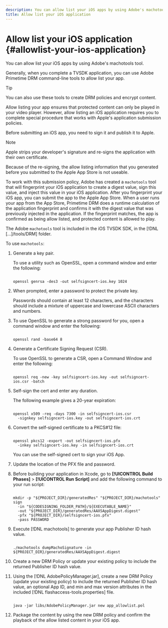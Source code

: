 ```yaml
---
description: You can allow list your iOS apps by using Adobe's machotools tool.
title: Allow list your iOS application
---
```


# Allow list your iOS application {#allowlist-your-ios-application}

You can allow list your iOS apps by using Adobe's machotools tool.

Generally, when you complete a TVSDK application, you can use Adobe Primetime DRM command-line tools to allow list your app.

>[!TIP]
>
>You can also use these tools to create DRM policies and encrypt content.

Allow listing your app ensures that protected content can only be played in your video player. However, allow listing an iOS application requires you to complete special procedure that works with Apple's application submission policies.

Before submitting an iOS app, you need to sign it and publish it to Apple.

>[!NOTE]
>
>Apple strips your developer's signature and re-signs the application with their own certificate.

Because of the re-signing, the allow listing information that you generated before you submitted to the Apple App Store is not useable.

To work with this submission policy, Adobe has created a `machotools` tool that will fingerprint your iOS application to create a digest value, sign this value, and inject this value in your iOS application. After you fingerprint your iOS app, you can submit the app to the Apple App Store. When a user runs your app from the App Store, Primetime DRM does a runtime calculation of the application fingerprint and confirms it with the digest value that was previously injected in the application. If the fingerprint matches, the app is confirmed as being allow listed, and protected content is allowed to play.

The Adobe `machotools` tool is included in the iOS TVSDK SDK, in the [!DNL [...]/tools/DRM] folder.

To use `machotools`: 

1. Generate a key pair.

   To use a utility such as OpenSSL, open a command window and enter the following: 

   ```shell
   
   openssl genrsa -des3 -out selfsigncert-ios.key 1024
   ```

1. When prompted, enter a password to protect the private key.

   Passwords should contain at least 12 characters, and the characters should include a mixture of uppercase and lowercase ASCII characters and numbers.
1. To use OpenSSL to generate a strong password for you, open a command window and enter the following:

   ```shell
   
   openssl rand -base64 8
   ```

1. Generate a Certificate Signing Request (CSR).

   To use OpenSSL to generate a CSR, open a Command Window and enter the following: 

   ```shell
   
   openssl req -new -key selfsigncert-ios.key -out selfsigncert-ios.csr -batch
   ```

1. Self-sign the cert and enter any duration.

   The following example gives a 20-year expiration: 

   ```shell
   
   openssl x509 -req -days 7300 -in selfsigncert-ios.csr  
     -signkey selfsigncert-ios.key -out selfsigncert-ios.crt
   ```

1. Convert the self-signed certificate to a PKCS#12 file:

   ```shell
   
   openssl pkcs12 -export -out selfsigncert-ios.pfx  
     -inkey selfsigncert-ios.key -in selfsigncert-ios.crt
   ```

   You can use the self-signed cert to sign your iOS App. 

1. Update the location of the PFX file and password.
1. Before building your application in Xcode, go to  **[!UICONTROL Build Phases]** > **[!UICONTROL Run Script]** and add the following command to your run script:

   ```shell
   
   mkdir -p "${PROJECT_DIR}/generatedRes" "${PROJECT_DIR}/machotools" sign  
     -in "${CODESIGNING_FOLDER_PATH}/${EXECUTABLE_NAME}"  
     -out "${PROJECT_DIR}/generatedRes/AAXSAppDigest.digest"  
     -pfx "${PROJECT_DIR}/selfsigncert-ios.pfx"  
     -pass PASSWORD
   ```

1. Execute [!DNL machotools] to generate your app Publisher ID hash value.

   ```shell
   
   ./machotools dumpMachoSignature -in ${PROJECT_DIR}/generatedRes/AAXSAppDigest.digest
   ```

1. Create a new DRM Policy or update your existing policy to include the returned Publisher ID hash value.
1. Using the [!DNL AdobePolicyManager.jar], create a new DRM Policy (update your existing policy) to include the returned Publisher ID hash value, an optional App ID, and min and max version attributes in the included [!DNL flashaccess-tools.properties] file.

   ```shell
   
   java -jar libs/AdobePolicyManager.jar new app_allowlist.pol
   ```

1. Package the content by using the new DRM policy and confirm the playback of the allow listed content in your iOS app.
